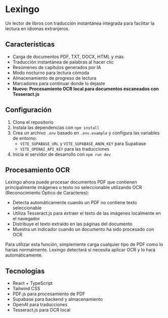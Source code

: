 # Lexingo

Un lector de libros con traducción instantánea integrada para facilitar la lectura en idiomas extranjeros.

## Características

- Carga de documentos PDF, TXT, DOCX, HTML y más
- Traducción instantánea de palabras al hacer clic
- Resúmenes de capítulos generados por IA
- Modo nocturno para lectura cómoda
- Almacenamiento de progreso de lectura
- Marcadores para continuar donde lo dejaste
- **Nuevo: Procesamiento OCR local para documentos escaneados con Tesseract.js**

## Configuración

1. Clona el repositorio
2. Instala las dependencias con `npm install`
3. Crea un archivo `.env` basado en `.env.example` y configura las variables de entorno:
   - `VITE_SUPABASE_URL` y `VITE_SUPABASE_ANON_KEY` para Supabase
   - `VITE_OPENAI_API_KEY` para las traducciones
4. Inicia el servidor de desarrollo con `npm run dev`

## Procesamiento OCR

Lexingo ahora puede procesar documentos PDF que contienen principalmente imágenes o texto no seleccionable utilizando OCR (Reconocimiento Óptico de Caracteres):

- Detecta automáticamente cuando un PDF no contiene texto seleccionable
- Utiliza Tesseract.js para extraer el texto de las imágenes localmente en el navegador
- Distribuye el texto extraído en las páginas del documento
- Muestra un indicador cuando un documento ha sido procesado con OCR

Para utilizar esta función, simplemente carga cualquier tipo de PDF como lo harías normalmente. Lexingo detectará si necesita aplicar OCR y lo hará automáticamente.

## Tecnologías

- React + TypeScript
- Tailwind CSS
- PDF.js para procesamiento de PDF
- Supabase para backend y almacenamiento
- OpenAI para traducciones
- Tesseract.js para OCR local
